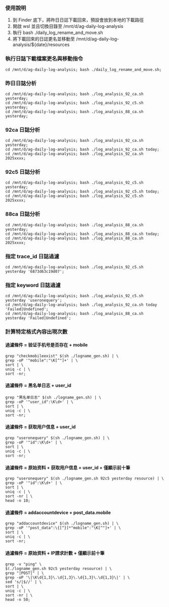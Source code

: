 ### 使用說明
1. 到 Finder 底下，將昨日日誌下載回來，預設會放到本地的下載路徑
2. 開啟 wsl 並且切換目錄至 /mnt/d/ag-daily-log-analysis
3. 執行 bash ./daily_log_rename_and_move.sh
4. 將下載回來的日誌更名並移動至 /mnt/d/ag-daily-log-analysis/${date}/resources

### 執行日誌下載檔案更名與移動指令
```
cd /mnt/d/ag-daily-log-analysis; bash ./daily_log_rename_and_move.sh;
```

### 昨日日誌分析
```
cd /mnt/d/ag-daily-log-analysis; bash ./log_analysis_92_ca.sh yesterday;
cd /mnt/d/ag-daily-log-analysis; bash ./log_analysis_92_c5.sh yesterday;
cd /mnt/d/ag-daily-log-analysis; bash ./log_analysis_88_ca.sh yesterday;
```

### 92ca 日誌分析
```
cd /mnt/d/ag-daily-log-analysis; bash ./log_analysis_92_ca.sh yesterday;
cd /mnt/d/ag-daily-log-analysis; bash ./log_analysis_92_ca.sh today;
cd /mnt/d/ag-daily-log-analysis; bash ./log_analysis_92_ca.sh 2025xxxx;
```

### 92c5 日誌分析
```
cd /mnt/d/ag-daily-log-analysis; bash ./log_analysis_92_c5.sh yesterday;
cd /mnt/d/ag-daily-log-analysis; bash ./log_analysis_92_c5.sh today;
cd /mnt/d/ag-daily-log-analysis; bash ./log_analysis_92_c5.sh 2025xxxx;
```

### 88ca 日誌分析
```
cd /mnt/d/ag-daily-log-analysis; bash ./log_analysis_88_ca.sh yesterday;
cd /mnt/d/ag-daily-log-analysis; bash ./log_analysis_88_ca.sh today;
cd /mnt/d/ag-daily-log-analysis; bash ./log_analysis_88_ca.sh 2025xxxx;
``` 

### 指定 trace_id 日誌過濾
```
cd /mnt/d/ag-daily-log-analysis; bash ./log_analysis_92_c5.sh yesterday '6873d63c19d07';
```

### 指定 keyword 日誌過濾
```
cd /mnt/d/ag-daily-log-analysis; bash ./log_analysis_92_c5.sh yesterday 'useronequery';
cd /mnt/d/ag-daily-log-analysis; bash ./log_analysis_92_ca.sh today 'Failed|Undefined';
cd /mnt/d/ag-daily-log-analysis; bash ./log_analysis_88_ca.sh yesterday 'Failed|Undefined';
```

### 計算特定格式內容出現次數 

#### 過濾條件 = 验证手机号是否存在 + mobile
```
grep "checkmobileexist" $(sh ./logname_gen.sh) | \
grep -oP '"mobile":"\K[^"]+' | \
sort | \
uniq -c | \
sort -nr;
```

#### 過濾條件 = 黑名单日志 + user_id
```
grep "黑名单日志" $(sh ./logname_gen.sh) | \
grep -oP '"user_id":\K\d+' | \
sort | \
uniq -c | \
sort -nr;
```

#### 過濾條件 = 获取用户信息 + user_id
```
grep "useronequery" $(sh ./logname_gen.sh) | \
grep -oP '"id":\K\d+' | \
sort | \
uniq -c | \
sort -nr;
```

#### 過濾條件 = 原始资料 + 获取用户信息 + user_id + 僅顯示前十筆
```
grep "useronequery" $(sh ./logname_gen.sh 92c5 yesterday resource) | \
grep -oP '"id":\K\d+' | \
sort | \
uniq -c | \
sort -nr | \
head -n 10;
```

#### 過濾條件 = addaccountdevice + post_data.mobile
```
grep "addaccountdevice" $(sh ./logname_gen.sh) | \
grep -oP '"post_data":\{[^}]*"mobile":"\K[^"]+' | \
sort | \
uniq -c | \
sort -nr;
```

#### 過濾條件 = 原始资料 + IP請求計數 + 僅顯示前十筆
```
grep -v "ping" \
$(./logname_gen.sh 92c5 yesterday resource) | \
grep "|POST|" | \
grep -oP '\|\K\d{1,3}\.\d{1,3}\.\d{1,3}\.\d{1,3}\|' | \
sed 's/|$//' | \
sort | \
uniq -c | \
sort -nr | \
head -n 50;
```